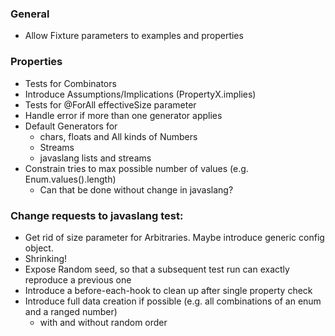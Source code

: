 ### General

- Allow Fixture parameters to examples and properties

### Properties

- Tests for Combinators
- Introduce Assumptions/Implications (PropertyX.implies)
- Tests for @ForAll effectiveSize parameter
- Handle error if more than one generator applies
- Default Generators for
  - chars, floats and All kinds of Numbers
  - Streams
  - javaslang lists and streams
- Constrain tries to max possible number of values (e.g. Enum.values().length)
  - Can that be done without change in javaslang?


### Change requests to javaslang test:

- Get rid of size parameter for Arbitraries. Maybe introduce generic config object.
- Shrinking!
- Expose Random seed, so that a subsequent test run can exactly reproduce a previous one
- Introduce a before-each-hook to clean up after single property check
- Introduce full data creation if possible (e.g. all combinations of an enum and a ranged number)
  - with and without random order